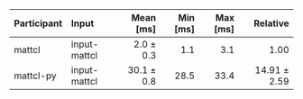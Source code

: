 | Participant | Input | Mean [ms] | Min [ms] | Max [ms] | Relative |
|:---|:---|---:|---:|---:|---:|
| mattcl | input-mattcl | 2.0 ± 0.3 | 1.1 | 3.1 | 1.00 |
| mattcl-py | input-mattcl | 30.1 ± 0.8 | 28.5 | 33.4 | 14.91 ± 2.59 |
